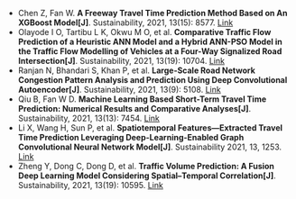 * Chen Z, Fan W. <b>A Freeway Travel Time Prediction Method Based on An XGBoost Model[J]</b>. Sustainability, 2021, 13(15): 8577. [Link](https://www.mdpi.com/1212642)
* Olayode I O, Tartibu L K, Okwu M O, et al. <b>Comparative Traffic Flow Prediction of a Heuristic ANN Model and a Hybrid ANN-PSO Model in the Traffic Flow Modelling of Vehicles at a Four-Way Signalized Road Intersection[J]</b>. Sustainability, 2021, 13(19): 10704. [Link](https://www.mdpi.com/1287796)
* Ranjan N, Bhandari S, Khan P, et al. <b>Large-Scale Road Network Congestion Pattern Analysis and Prediction Using Deep Convolutional Autoencoder[J]</b>. Sustainability, 2021, 13(9): 5108. [Link](https://www.mdpi.com/1096140)
* Qiu B, Fan W D. <b>Machine Learning Based Short-Term Travel Time Prediction: Numerical Results and Comparative Analyses[J]</b>. Sustainability, 2021, 13(13): 7454. [Link](https://www.mdpi.com/1175956)
* Li X, Wang H, Sun P, et al. <b>Spatiotemporal Features—Extracted Travel Time Prediction Leveraging Deep-Learning-Enabled Graph Convolutional Neural Network Model[J]</b>. Sustainability 2021, 13, 1253. [Link](https://www.mdpi.com/2071-1050/13/3/1253)
* Zheng Y, Dong C, Dong D, et al. <b>Traffic Volume Prediction: A Fusion Deep Learning Model Considering Spatial–Temporal Correlation[J]</b>. Sustainability, 2021, 13(19): 10595. [Link](https://www.mdpi.com/1284314)

